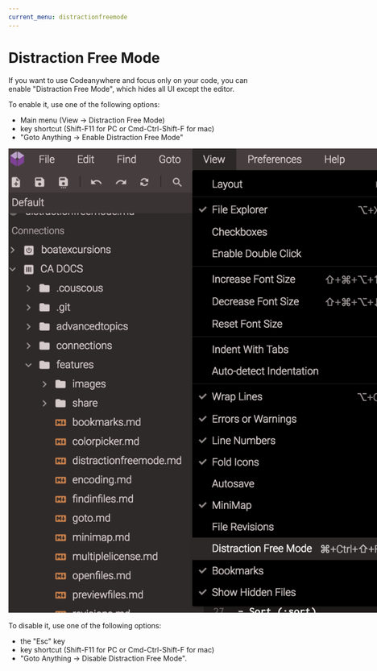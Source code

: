```yaml
---
current_menu: distractionfreemode
---
```


# Distraction Free Mode

If you want to use Codeanywhere and focus only on your code, you can enable "Distraction Free Mode", which hides all UI except the editor.


To enable it, use one of the following options:
- Main menu (View -> Distraction Free Mode)
- key shortcut (Shift-F11 for PC or Cmd-Ctrl-Shift-F for mac)
- "Goto Anything -> Enable Distraction Free Mode"

<img src="images/distractfree.png" style="max-width: 840px">

To disable it, use one of the following options:
- the "Esc" key
- key shortcut (Shift-F11 for PC or Cmd-Ctrl-Shift-F for mac)
- "Goto Anything -> Disable Distraction Free Mode".